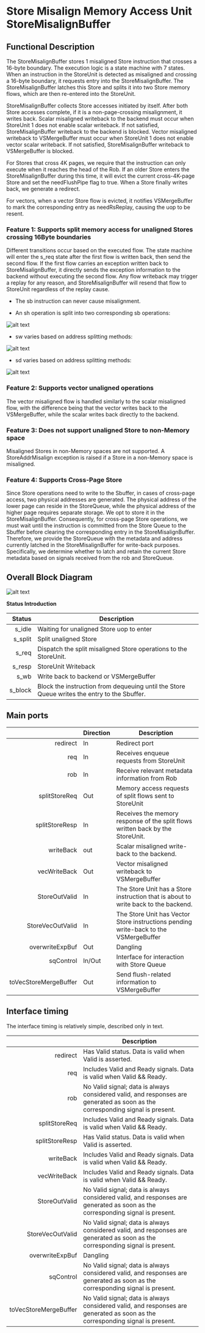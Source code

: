 # Store Misalign Memory Access Unit StoreMisalignBuffer

## Functional Description

The StoreMisalignBuffer stores 1 misaligned Store instruction that crosses a
16-byte boundary. The execution logic is a state machine with 7 states. When an
instruction in the StoreUnit is detected as misaligned and crossing a 16-byte
boundary, it requests entry into the StoreMisalignBuffer. The
StoreMisalignBuffer latches this Store and splits it into two Store memory
flows, which are then re-entered into the StoreUnit.

StoreMisalignBuffer collects Store accesses initiated by itself. After both
Store accesses complete, if it is a non-page-crossing misalignment, it writes
back. Scalar misaligned writeback to the backend must occur when StoreUnit 1
does not enable scalar writeback. If not satisfied, StoreMisalignBuffer
writeback to the backend is blocked. Vector misaligned writeback to
VSMergeBuffer must occur when StoreUnit 1 does not enable vector scalar
writeback. If not satisfied, StoreMisalignBuffer writeback to VSMergeBuffer is
blocked.

For Stores that cross 4K pages, we require that the instruction can only execute
when it reaches the head of the Rob. If an older Store enters the
StoreMisalignBuffer during this time, it will evict the current cross-4K-page
Store and set the needFlushPipe flag to true. When a Store finally writes back,
we generate a redirect.

For vectors, when a vector Store flow is evicted, it notifies VSMergeBuffer to
mark the corresponding entry as needRsReplay, causing the uop to be resent.

### Feature 1: Supports split memory access for unaligned Stores crossing 16Byte boundaries

Different transitions occur based on the executed flow. The state machine will
enter the s_req state after the first flow is written back, then send the second
flow. If the first flow carries an exception written back to
StoreMisalignBuffer, it directly sends the exception information to the backend
without executing the second flow. Any flow writeback may trigger a replay for
any reason, and StoreMisalignBuffer will resend that flow to StoreUnit
regardless of the replay cause.

- The sb instruction can never cause misalignment.

- An sh operation is split into two corresponding sb operations:

![alt text](./figure/StoreMisalign-sh.png)

- sw varies based on address splitting methods:

![alt text](./figure/StoreMisalign-sw.png)

- sd varies based on address splitting methods:

![alt text](./figure/StoreMisalign-sd.png)

### Feature 2: Supports vector unaligned operations

The vector misaligned flow is handled similarly to the scalar misaligned flow,
with the difference being that the vector writes back to the VSMergeBuffer,
while the scalar writes back directly to the backend.


### Feature 3: Does not support unaligned Store to non-Memory space

Misaligned Stores in non-Memory spaces are not supported. A StoreAddrMisalign
exception is raised if a Store in a non-Memory space is misaligned.

### Feature 4: Supports Cross-Page Store

Since Store operations need to write to the Sbuffer, in cases of cross-page
access, two physical addresses are generated. The physical address of the lower
page can reside in the StoreQueue, while the physical address of the higher page
requires separate storage. We opt to store it in the StoreMisalignBuffer.
Consequently, for cross-page Store operations, we must wait until the
instruction is committed from the Store Queue to the Sbuffer before clearing the
corresponding entry in the StoreMisalignBuffer. Therefore, we provide the
StoreQueue with the metadata and address currently latched in the
StoreMisalignBuffer for write-back purposes. Specifically, we determine whether
to latch and retain the current Store metadata based on signals received from
the rob and StoreQueue.

## Overall Block Diagram

![alt text](./figure/StoreMisalign-FSM.svg)


**Status Introduction**

|  Status | Description                                                                                 |
| ------: | ------------------------------------------------------------------------------------------- |
|  s_idle | Waiting for unaligned Store uop to enter                                                    |
| s_split | Split unaligned Store                                                                       |
|   s_req | Dispatch the split misaligned Store operations to the StoreUnit.                            |
|  s_resp | StoreUnit Writeback                                                                         |
|    s_wb | Write back to backend or VSMergeBuffer                                                      |
| s_block | Block the instruction from dequeuing until the Store Queue writes the entry to the Sbuffer. |

## Main ports

|                       | Direction | Description                                                                          |
| --------------------: | --------- | ------------------------------------------------------------------------------------ |
|              redirect | In        | Redirect port                                                                        |
|                   req | In        | Receives enqueue requests from StoreUnit                                             |
|                   rob | In        | Receive relevant metadata information from Rob                                       |
|         splitStoreReq | Out       | Memory access requests of split flows sent to StoreUnit                              |
|        splitStoreResp | In        | Receives the memory response of the split flows written back by the StoreUnit.       |
|             writeBack | out       | Scalar misaligned write-back to the backend.                                         |
|          vecWriteBack | Out       | Vector misaligned writeback to VSMergeBuffer                                         |
|         StoreOutValid | In        | The Store Unit has a Store instruction that is about to write back to the backend.   |
|      StoreVecOutValid | In        | The Store Unit has Vector Store instructions pending write-back to the VSMergeBuffer |
|       overwriteExpBuf | Out       | Dangling                                                                             |
|             sqControl | In/Out    | Interface for interaction with Store Queue                                           |
| toVecStoreMergeBuffer | Out       | Send flush-related information to VSMergeBuffer                                      |


## Interface timing

The interface timing is relatively simple, described only in text.

|                       | Description                                                                                                                   |
| --------------------: | ----------------------------------------------------------------------------------------------------------------------------- |
|              redirect | Has Valid status. Data is valid when Valid is asserted.                                                                       |
|                   req | Includes Valid and Ready signals. Data is valid when Valid && Ready.                                                          |
|                   rob | No Valid signal; data is always considered valid, and responses are generated as soon as the corresponding signal is present. |
|         splitStoreReq | Includes Valid and Ready signals. Data is valid when Valid && Ready.                                                          |
|        splitStoreResp | Has Valid status. Data is valid when Valid is asserted.                                                                       |
|             writeBack | Includes Valid and Ready signals. Data is valid when Valid && Ready.                                                          |
|          vecWriteBack | Includes Valid and Ready signals. Data is valid when Valid && Ready.                                                          |
|         StoreOutValid | No Valid signal; data is always considered valid, and responses are generated as soon as the corresponding signal is present. |
|      StoreVecOutValid | No Valid signal; data is always considered valid, and responses are generated as soon as the corresponding signal is present. |
|       overwriteExpBuf | Dangling                                                                                                                      |
|             sqControl | No Valid signal; data is always considered valid, and responses are generated as soon as the corresponding signal is present. |
| toVecStoreMergeBuffer | No Valid signal; data is always considered valid, and responses are generated as soon as the corresponding signal is present. |
